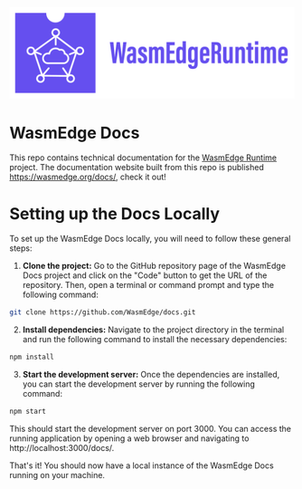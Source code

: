 

![WasmEdge Logo](https://github.com/WasmEdge/.github/raw/main/profile/wasmedge-runtime-logo.png)

# WasmEdge Docs


This repo contains technical documentation for the [WasmEdge Runtime](https://github.com/WasmEdge/WasmEdge) project. The documentation website built from this repo is published https://wasmedge.org/docs/, check it out!

# Setting up the Docs Locally

To set up the WasmEdge Docs locally, you will need to follow these general steps:

1. **Clone the project:** Go to the GitHub repository page of the WasmEdge Docs project and click on the "Code" button to get the URL of the repository. Then, open a terminal or command prompt and type the following command:

```bash
git clone https://github.com/WasmEdge/docs.git
```

2. **Install dependencies:** Navigate to the project directory in the terminal and run the following command to install the necessary dependencies:

```bash
npm install
```

3. **Start the development server:** Once the dependencies are installed, you can start the development server by running the following command:

```bash
npm start
```

This should start the development server on port 3000. You can access the running application by opening a web browser and navigating to http://localhost:3000/docs/.

That's it! You should now have a local instance of the WasmEdge Docs running on your machine.

